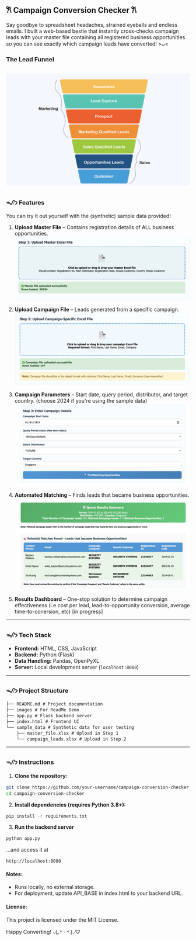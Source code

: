 ## 𐙚 Campaign Conversion Checker 𐙚 
Say goodbye to spreadsheet headaches, strained eyeballs and endless emails. I built a web-based bestie that instantly cross-checks campaign leads with your master file containing all registered business opportunities so you can see exactly which campaign leads have converted! >ᴗ<

### The Lead Funnel 
![Upload Master File](/images/lead-funnel.png)
---

### ᯓᡣ𐭩 Features 
You can try it out yourself with the (synthetic) sample data provided! 

1. **Upload Master File** – Contains registration details of ALL business opportunities.
![Upload Master File](/images/step_1.png)

2. **Upload Campaign File** – Leads generated from a specific campaign.
![Upload Master File](/images/step_2.png)

3. **Campaign Parameters** – Start date, query period, distributor, and target country. (choose 2024 if you're using the sample data)
![Upload Master File](/images/step_3.png)

4. **Automated Matching** – Finds leads that became business opportunities.
![Upload Master File](/images/matches.png)

5. **Results Dashboard** – One-stop solution to determine campaign effectiveness (i.e cost per lead, lead-to-opportunity conversion, average time-to-conersion, etc) [in progress]


---

### ᯓᡣ𐭩 Tech Stack 

- **Frontend:** HTML, CSS, JavaScript  
- **Backend:** Python (Flask)  
- **Data Handling:** Pandas, OpenPyXL  
- **Server:** Local development server (`localhost:8080`)

---

### ᯓᡣ𐭩 Project Structure
```
├── README.md # Project documentation
├── images # For ReadMe Demo
├── app.py # Flask backend server
├── index.html # Frontend UI
└── sample_data # Synthetic data for user testing
    ├── master_file.xlsx # Upload in Step 1
    └── campaign_leads.xlsx # Upload in Step 2
```


---

### ᯓᡣ𐭩 Instructions 

1. **Clone the repository:**
```bash
git clone https://github.com/your-username/campaign-conversion-checker.git
cd campaign-conversion-checker
```

2. **Install dependencies (requires Python 3.8+):**
```bash
pip install -r requirements.txt
```

3. **Run the backend server**
```bash
python app.py
```
...and access it at 
```arduino
http://localhost:8080
```

#### Notes:
- Runs locally, no external storage. <br>
- For deployment, update API_BASE in index.html to your backend URL.<br>


#### License: 
This project is licensed under the MIT License.


Happy Converting! ⸜(｡˃ ᵕ ˂ )⸝♡
